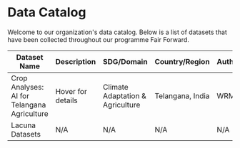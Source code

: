 
# Data Catalog

Welcome to our organization's data catalog. Below is a list of datasets that have been collected throughout our programme Fair Forward.

| Dataset Name | Description | SDG/Domain | Country/Region | Author/Community | Link to Dataset | Documentation | Use-Case | Year |
|------------ | ----------- | ---------- | -------------- | ---------------- | --------------- | ------------- | -------- | ----|
| Crop Analyses: AI for Telangana Agriculture | <span title="The data is fully open-source and accessible through the Telangana Data Exchange Platform (ADEX).  License: CC BY 4.0 Data Type: Tabular Key Variables: Crop type (6), crop health, crop yield, and irrigation methods. Approx. Observations: &gt;12,000 Approx. Dimensions: 45 Coverage: 6 Mandals in Telangana Format: DBF, CSV Collection Period: 2022–2024 Source: Collected through field visits and farmer surveys by WRMS.">Hover for details</span> | Climate Adaptation & Agriculture | Telangana, India | WRMS | https://dataexplorer.ts.adex.org.in/dataset/1da21f2b-87f6-4641-81bd-ed6bcd461303 | [Details](datasets-documentation/telangana_crop_data_documentation.md) | [Use-Case](use-case-one-pager/telangana_crop_data_use_case.md) | 2022-2024  |
| Lacuna Datasets | N/A | N/A | N/A | N/A | - | N/A | N/A | -  |

